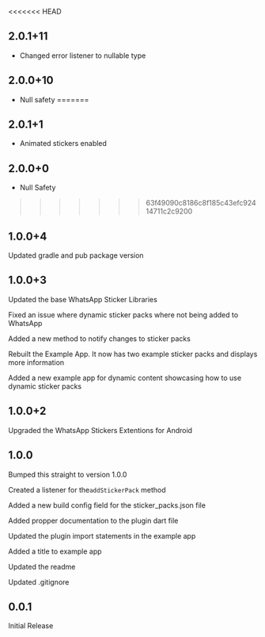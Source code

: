 <<<<<<< HEAD
## 2.0.1+11

- Changed error listener to nullable type

## 2.0.0+10

- Null safety
=======
## 2.0.1+1

- Animated stickers enabled

## 2.0.0+0

- Null Safety
>>>>>>> 63f49090c8186c8f185c43efc92414711c2c9200

## 1.0.0+4

Updated gradle and pub package version

## 1.0.0+3

Updated the base WhatsApp Sticker Libraries

Fixed an issue where dynamic sticker packs where not being added to WhatsApp

Added a new method to notify changes to sticker packs

Rebuilt the Example App. It now has two example sticker packs and displays more information

Added a new example app for dynamic content showcasing how to use dynamic sticker packs

## 1.0.0+2

Upgraded the WhatsApp Stickers Extentions for Android

## 1.0.0

Bumped this straight to version 1.0.0

Created a listener for the`addStickerPack` method

Added a new build config field for the sticker_packs.json file

Added propper documentation to the plugin dart file

Updated the plugin import statements in the example app

Added a title to example app

Updated the readme

Updated .gitignore

## 0.0.1

Initial Release
